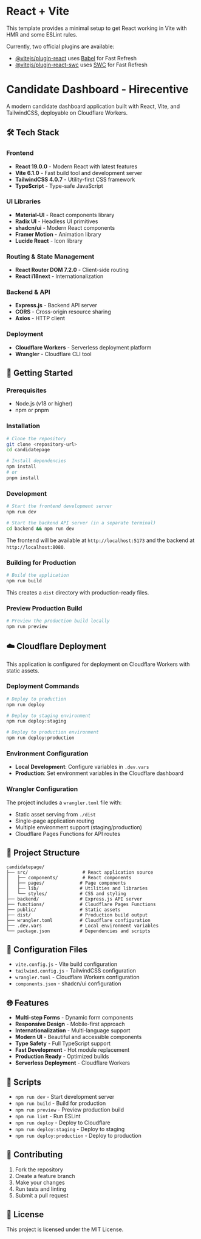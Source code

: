 # React + Vite

This template provides a minimal setup to get React working in Vite with HMR and some ESLint rules.

Currently, two official plugins are available:

- [@vitejs/plugin-react](https://github.com/vitejs/vite-plugin-react/blob/main/packages/plugin-react/README.md) uses [Babel](https://babeljs.io/) for Fast Refresh
- [@vitejs/plugin-react-swc](https://github.com/vitejs/vite-plugin-react-swc) uses [SWC](https://swc.rs/) for Fast Refresh

# Candidate Dashboard - Hirecentive

A modern candidate dashboard application built with React, Vite, and TailwindCSS, deployable on Cloudflare Workers.

## 🛠️ Tech Stack

### Frontend
- **React 19.0.0** - Modern React with latest features
- **Vite 6.1.0** - Fast build tool and development server
- **TailwindCSS 4.0.7** - Utility-first CSS framework
- **TypeScript** - Type-safe JavaScript

### UI Libraries
- **Material-UI** - React components library
- **Radix UI** - Headless UI primitives
- **shadcn/ui** - Modern React components
- **Framer Motion** - Animation library
- **Lucide React** - Icon library

### Routing & State Management
- **React Router DOM 7.2.0** - Client-side routing
- **React i18next** - Internationalization

### Backend & API
- **Express.js** - Backend API server
- **CORS** - Cross-origin resource sharing
- **Axios** - HTTP client

### Deployment
- **Cloudflare Workers** - Serverless deployment platform
- **Wrangler** - Cloudflare CLI tool

## 🚀 Getting Started

### Prerequisites
- Node.js (v18 or higher)
- npm or pnpm

### Installation

```bash
# Clone the repository
git clone <repository-url>
cd candidatepage

# Install dependencies
npm install
# or
pnpm install
```

### Development

```bash
# Start the frontend development server
npm run dev

# Start the backend API server (in a separate terminal)
cd backend && npm run dev
```

The frontend will be available at `http://localhost:5173` and the backend at `http://localhost:8080`.

### Building for Production

```bash
# Build the application
npm run build
```

This creates a `dist` directory with production-ready files.

### Preview Production Build

```bash
# Preview the production build locally
npm run preview
```

## ☁️ Cloudflare Deployment

This application is configured for deployment on Cloudflare Workers with static assets.

### Deployment Commands

```bash
# Deploy to production
npm run deploy

# Deploy to staging environment
npm run deploy:staging

# Deploy to production environment
npm run deploy:production
```

### Environment Configuration

- **Local Development**: Configure variables in `.dev.vars`
- **Production**: Set environment variables in the Cloudflare dashboard

### Wrangler Configuration

The project includes a `wrangler.toml` file with:
- Static asset serving from `./dist`
- Single-page application routing
- Multiple environment support (staging/production)
- Cloudflare Pages Functions for API routes

## 📁 Project Structure

```
candidatepage/
├── src/                    # React application source
│   ├── components/         # React components
│   ├── pages/             # Page components
│   ├── lib/               # Utilities and libraries
│   └── styles/            # CSS and styling
├── backend/               # Express.js API server
├── functions/             # Cloudflare Pages Functions
├── public/                # Static assets
├── dist/                  # Production build output
├── wrangler.toml          # Cloudflare configuration
├── .dev.vars              # Local environment variables
└── package.json           # Dependencies and scripts
```

## 🔧 Configuration Files

- `vite.config.js` - Vite build configuration
- `tailwind.config.js` - TailwindCSS configuration
- `wrangler.toml` - Cloudflare Workers configuration
- `components.json` - shadcn/ui configuration

## 🌐 Features

- **Multi-step Forms** - Dynamic form components
- **Responsive Design** - Mobile-first approach
- **Internationalization** - Multi-language support
- **Modern UI** - Beautiful and accessible components
- **Type Safety** - Full TypeScript support
- **Fast Development** - Hot module replacement
- **Production Ready** - Optimized builds
- **Serverless Deployment** - Cloudflare Workers

## 📝 Scripts

- `npm run dev` - Start development server
- `npm run build` - Build for production
- `npm run preview` - Preview production build
- `npm run lint` - Run ESLint
- `npm run deploy` - Deploy to Cloudflare
- `npm run deploy:staging` - Deploy to staging
- `npm run deploy:production` - Deploy to production

## 🤝 Contributing

1. Fork the repository
2. Create a feature branch
3. Make your changes
4. Run tests and linting
5. Submit a pull request

## 📄 License

This project is licensed under the MIT License.
